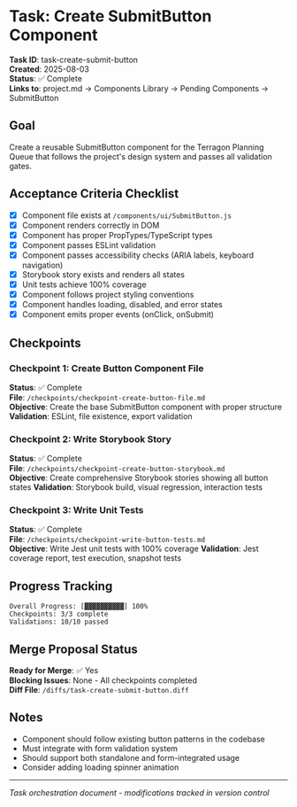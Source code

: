 # Task: Create SubmitButton Component

**Task ID**: task-create-submit-button  
**Created**: 2025-08-03  
**Status**: ✅ Complete  
**Links to**: project.md → Components Library → Pending Components → SubmitButton

## Goal
Create a reusable SubmitButton component for the Terragon Planning Queue that follows the project's design system and passes all validation gates.

## Acceptance Criteria Checklist
- [x] Component file exists at `/components/ui/SubmitButton.js`
- [x] Component renders correctly in DOM
- [x] Component has proper PropTypes/TypeScript types
- [x] Component passes ESLint validation
- [x] Component passes accessibility checks (ARIA labels, keyboard navigation)
- [x] Storybook story exists and renders all states
- [x] Unit tests achieve 100% coverage
- [x] Component follows project styling conventions
- [x] Component handles loading, disabled, and error states
- [x] Component emits proper events (onClick, onSubmit)

## Checkpoints

### Checkpoint 1: Create Button Component File
**Status**: ✅ Complete  
**File**: `/checkpoints/checkpoint-create-button-file.md`  
**Objective**: Create the base SubmitButton component with proper structure
**Validation**: ESLint, file existence, export validation

### Checkpoint 2: Write Storybook Story
**Status**: ✅ Complete  
**File**: `/checkpoints/checkpoint-create-button-storybook.md`  
**Objective**: Create comprehensive Storybook stories showing all button states
**Validation**: Storybook build, visual regression, interaction tests

### Checkpoint 3: Write Unit Tests
**Status**: ✅ Complete  
**File**: `/checkpoints/checkpoint-write-button-tests.md`  
**Objective**: Write Jest unit tests with 100% coverage
**Validation**: Jest coverage report, test execution, snapshot tests

## Progress Tracking
```
Overall Progress: [▓▓▓▓▓▓▓▓▓▓] 100%
Checkpoints: 3/3 complete
Validations: 10/10 passed
```

## Merge Proposal Status
**Ready for Merge**: ✅ Yes  
**Blocking Issues**: None - All checkpoints completed  
**Diff File**: `/diffs/task-create-submit-button.diff`

## Notes
- Component should follow existing button patterns in the codebase
- Must integrate with form validation system
- Should support both standalone and form-integrated usage
- Consider adding loading spinner animation

---
*Task orchestration document - modifications tracked in version control*